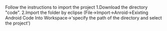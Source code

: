 Follow the instructions to import the project
1.Download the directory "code".
2.Import the folder by eclipse
(File->Import->Anroid->Exixting Android Code Into Workspace->'specify the path of the directory and select the project')

